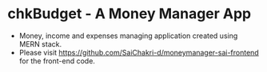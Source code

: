 # chkBudget - A Money Manager App 
- Money, income and expenses managing application created using MERN stack.
- Please visit https://github.com/SaiChakri-d/moneymanager-sai-frontend for the front-end code.




